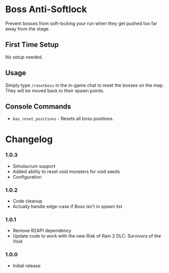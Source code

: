 # Boss Anti-Softlock

Prevent bosses from soft-locking your run when they get pushed too far away from the stage.

## First Time Setup

No setup needed.

## Usage

Simply type `/resetboss` in the in-game chat to reset the bosses on the map. They will be moved back to their spawn points.

## Console Commands

* `bas_reset_positions` - Resets all boss positions.

# Changelog

### 1.0.3

* Simulacrum support 
* Added ability to reset void monsters for void seeds
* Configuration

### 1.0.2

* Code cleanup
* Actually handle edge-case if Boss isn't in spawn list

### 1.0.1

* Remove R2API dependency
* Update code to work with the new Risk of Rain 2 DLC: Survivors of the Void

### 1.0.0

* Initial release